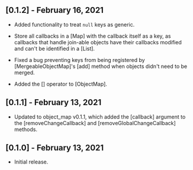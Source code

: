 ## [0.1.2] - February 16, 2021

* Added functionality to treat `null` keys as generic.

* Store all callbacks in a [Map] with the callback itself as a key, as callbacks that handle join-able objects have their callbacks modified and can't be identified in a [List].

* Fixed a bug preventing keys from being registered by [MergeableObjectMap]'s
[add] method when objects didn't need to be merged.

* Added the [] operator to [ObjectMap].

## [0.1.1] - February 13, 2021

* Updated to object_map v0.1.1, which added the [callback] argument to
the [removeChangeCallback] and [removeGlobalChangeCallback] methods.

## [0.1.0] - February 13, 2021

* Initial release.
